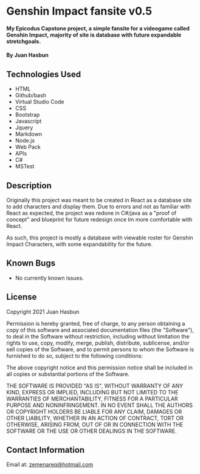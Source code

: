 # Genshin Impact fansite v0.5

#### My Epicodus Capstone project, a simple fansite for a videogame called Genshin Impact, majority of site is database with future expandable stretchgoals.

#### By Juan Hasbun

## Technologies Used

* HTML
* Github/bash
* Virtual Studio Code
* CSS
* Bootstrap
* Javascript
* Jquery
* Markdown
* Node.js
* Web Pack
* APIs
* C#
* MSTest

## Description
Originally this project was meant to be created in React as a database site to add characters and display them. Due to errors and not as familiar with React as expected, the project was redone in C#/java as a "proof of concept" and blueprint for future redesign once Im more comfortable with React. 

As such, this project is mostly a database with viewable roster for Genshin Impact Characters, with some expandability for the future.

## Known Bugs

* No currently known issues.

## License

Copyright 2021 Juan Hasbun

Permission is hereby granted, free of charge, to any person obtaining a copy of this software and associated documentation files (the "Software"), to deal in the Software without restriction, including without limitation the rights to use, copy, modify, merge, publish, distribute, sublicense, and/or sell copies of the Software, and to permit persons to whom the Software is furnished to do so, subject to the following conditions:

The above copyright notice and this permission notice shall be included in all copies or substantial portions of the Software.

THE SOFTWARE IS PROVIDED "AS IS", WITHOUT WARRANTY OF ANY KIND, EXPRESS OR IMPLIED, INCLUDING BUT NOT LIMITED TO THE WARRANTIES OF MERCHANTABILITY, FITNESS FOR A PARTICULAR PURPOSE AND NONINFRINGEMENT. IN NO EVENT SHALL THE AUTHORS OR COPYRIGHT HOLDERS BE LIABLE FOR ANY CLAIM, DAMAGES OR OTHER LIABILITY, WHETHER IN AN ACTION OF CONTRACT, TORT OR OTHERWISE, ARISING FROM, OUT OF OR IN CONNECTION WITH THE SOFTWARE OR THE USE OR OTHER DEALINGS IN THE SOFTWARE.

## Contact Information

Email at: [zemenareq@hotmail.com](zemenareq@hotmail.com)